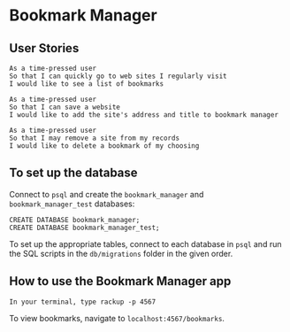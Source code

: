 # Bookmark Manager


## User Stories

```
As a time-pressed user
So that I can quickly go to web sites I regularly visit
I would like to see a list of bookmarks

As a time-pressed user
So that I can save a website
I would like to add the site's address and title to bookmark manager

As a time-pressed user
So that I may remove a site from my records
I would like to delete a bookmark of my choosing
```

## To set up the database

Connect to `psql` and create the `bookmark_manager` and `bookmark_manager_test` databases:

```
CREATE DATABASE bookmark_manager;
CREATE DATABASE bookmark_manager_test;
```

To set up the appropriate tables, connect to each database in `psql` and run the SQL scripts in the `db/migrations` folder in the given order.

## How to use the Bookmark Manager app

```
In your terminal, type rackup -p 4567
```
To view bookmarks, navigate to `localhost:4567/bookmarks`.
